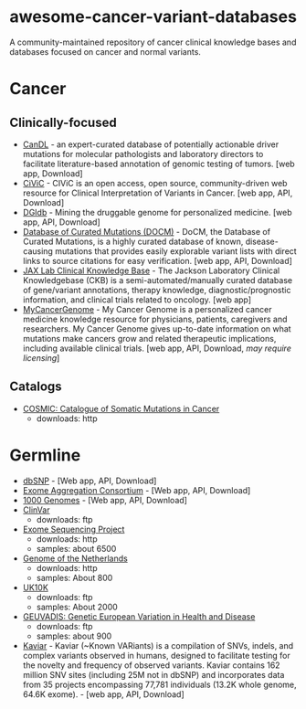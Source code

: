 # awesome-cancer-variant-databases
A community-maintained repository of cancer clinical knowledge bases and databases focused on cancer and normal variants.

# Cancer

## Clinically-focused

- [CanDL](https://candl.osu.edu/) - an expert-curated database of potentially actionable driver mutations for molecular pathologists and laboratory directors to facilitate literature-based annotation of genomic testing of tumors. [web app, Download]
- [CiViC](https://civic.genome.wustl.edu/#/home) - CIViC is an open access, open source, community-driven web resource for Clinical Interpretation of Variants in Cancer. [web app, API, Download]
- [DGIdb](http://dgidb.genome.wustl.edu/) - Mining the druggable genome for personalized medicine. [web app, API, Download]
- [Database of Curated Mutations (DOCM)](http://docm.genome.wustl.edu/) - DoCM, the Database of Curated Mutations, is a highly curated database of known, disease-causing mutations that provides easily explorable variant lists with direct links to source citations for easy verification. [web app, API, Download]
- [JAX Lab Clinical Knowledge Base](https://ckb.jax.org/) - The Jackson Laboratory Clinical Knowledgebase (CKB) is a semi-automated/manually curated database of gene/variant annotations, therapy knowledge, diagnostic/prognostic information, and clinical trials related to oncology. [web app]
- [MyCancerGenome](https://www.mycancergenome.org/) - My Cancer Genome is a personalized cancer medicine knowledge resource for physicians, patients, caregivers and researchers.  My Cancer Genome gives up-to-date information on what mutations make cancers grow and related therapeutic implications, including available clinical trials. [web app, API, Download, *may require licensing*]

## Catalogs

- [COSMIC: Catalogue of Somatic Mutations in Cancer](http://cancer.sanger.ac.uk/cancergenome/projects/cosmic/)
  - downloads: http

# Germline

- [dbSNP](http://www.ncbi.nlm.nih.gov/SNP/) - [Web app, API, Download]
- [Exome Aggregation Consortium](http://exac.broadinstitute.org/) - [Web app, API, Download]
- [1000 Genomes](http://www.1000genomes.org) - [Web app, API, Download]
- [ClinVar](http://www.ncbi.nlm.nih.gov/clinvar/)
  - downloads: ftp
- [Exome Sequencing Project](http://evs.gs.washington.edu/EVS/)
  - downloads: http
  - samples: about 6500
- [Genome of the Netherlands](http://www.nlgenome.nl/)
  - downloads: http
  - samples: About 800
- [UK10K](http://www.uk10k.org/)
  - downloads: ftp
  - samples: About 2000
- [GEUVADIS: Genetic European Variation in Health and Disease](http://www.geuvadis.org/web/geuvadis/home)
  - downloads: ftp
  - samples: about 900
- [Kaviar](http://db.systemsbiology.net/kaviar/) - Kaviar (~Known VARiants) is a compilation of SNVs, indels, and complex variants observed in humans, designed to facilitate testing for the novelty and frequency of observed variants. Kaviar contains 162 million SNV sites (including 25M not in dbSNP) and incorporates data from 35 projects encompassing 77,781 individuals (13.2K whole genome, 64.6K exome). - [web app, API, Download]
 
  

